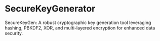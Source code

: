 # SecureKeyGenerator
SecureKeyGen: A robust cryptographic key generation tool leveraging hashing, PBKDF2, XOR, and multi-layered encryption for enhanced data security.
